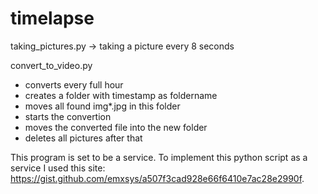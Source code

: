 # timelapse

taking_pictures.py -> taking a picture every 8 seconds

convert_to_video.py
- converts every full hour
- creates a folder with timestamp as foldername
- moves all found img*.jpg in this folder
- starts the convertion
- moves the converted file into the new folder
- deletes all pictures after that

This program is set to be a service. To implement this python script as a service I used this site: https://gist.github.com/emxsys/a507f3cad928e66f6410e7ac28e2990f.
